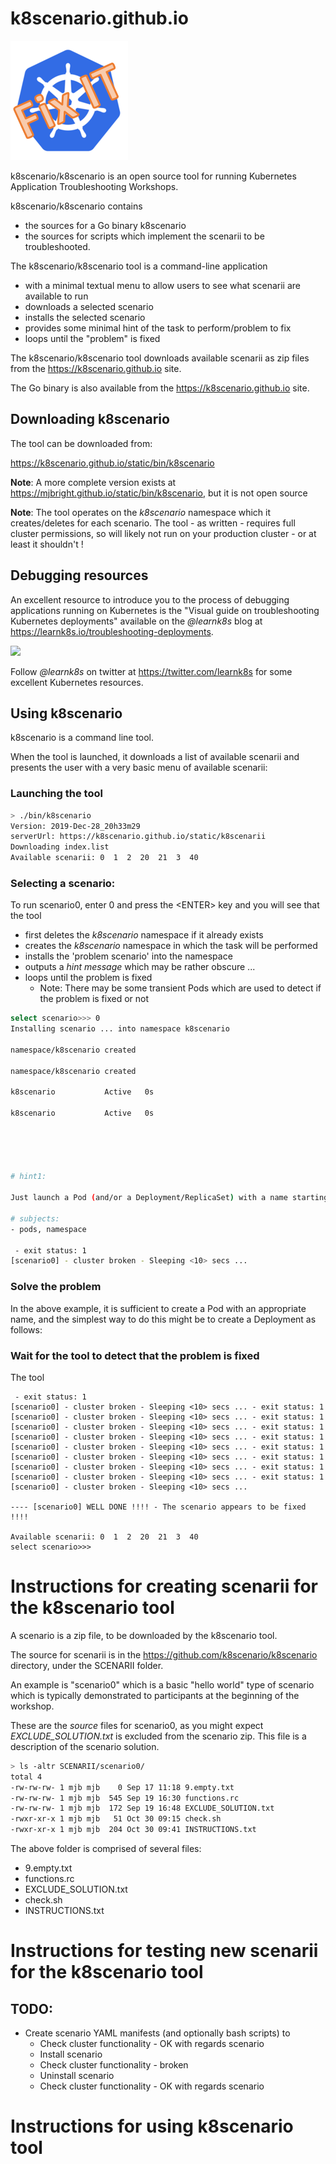 # k8scenario.github.io

![](images/kube-fixit.PNG)

k8scenario/k8scenario is an open source tool for running Kubernetes Application Troubleshooting Workshops.

k8scenario/k8scenario contains
- the sources for a Go binary k8scenario
- the sources for scripts which implement the scenarii to be troubleshooted.

The k8scenario/k8scenario tool is a command-line application
- with a minimal textual menu to allow users to see what scenarii are available to run
- downloads a selected scenario
- installs the selected scenario
- provides some minimal hint of the task to perform/problem to fix
- loops until the "problem" is fixed

The k8scenario/k8scenario tool downloads available scenarii as zip files from the https://k8scenario.github.io site.

The Go binary is also available from the https://k8scenario.github.io site.

## Downloading k8scenario

The tool can be downloaded from:

https://k8scenario.github.io/static/bin/k8scenario

**Note**: A more complete version exists at https://mjbright.github.io/static/bin/k8scenario, but it is not open source

**Note**: The tool operates on the *k8scenario* namespace which it creates/deletes for each scenario.  The tool - as written - requires full cluster permissions, so will likely not run on your production cluster - or at least it shouldn't !

## Debugging resources

An excellent resource to introduce you to the process of debugging applications running on Kubernetes is the "Visual guide on troubleshooting Kubernetes deployments" available on the *@learnk8s* blog at https://learnk8s.io/troubleshooting-deployments.

![](https://learnk8s.io/a/36ab1a196436668c7dcc3aff1cb20821.svg)

Follow *@learnk8s* on twitter at https://twitter.com/learnk8s for some excellent Kubernetes resources.

## Using k8scenario

k8scenario is a command line tool.

When the tool is launched, it downloads a list of available scenarii and presents the user with a very basic menu of available scenarii:

### Launching the tool

```bash
> ./bin/k8scenario
Version: 2019-Dec-28_20h33m29
serverUrl: https://k8scenario.github.io/static/k8scenarii
Downloading index.list
Available scenarii: 0  1  2  20  21  3  40
```
### Selecting a scenario:

To run scenario0, enter 0 and press the &lt;ENTER&gt; key and you will see that the tool
- first deletes the *k8scenario* namespace if it already exists
- creates the *k8scenario* namespace in which the task will be performed
- installs the 'problem scenario' into the namespace
- outputs a *hint message* which may be rather obscure ...
- loops until the problem is fixed
  - Note: There may be some transient Pods which are used to detect if the problem is fixed or not

```bash
select scenario>>> 0
Installing scenario ... into namespace k8scenario

namespace/k8scenario created

namespace/k8scenario created

k8scenario           Active   0s

k8scenario           Active   0s





# hint1:

Just launch a Pod (and/or a Deployment/ReplicaSet) with a name starting with 'basictest', e.g. basictest-xxxx in the namespace called k8scenario (created for you)

# subjects:
- pods, namespace

 - exit status: 1
[scenario0] - cluster broken - Sleeping <10> secs ...
```

### Solve the problem

In the above example, it is sufficient to create a Pod with an appropriate name, and the simplest way to do this might be to create a Deployment as follows:


### Wait for the tool to detect that the problem is fixed

The tool

```
 - exit status: 1
[scenario0] - cluster broken - Sleeping <10> secs ... - exit status: 1
[scenario0] - cluster broken - Sleeping <10> secs ... - exit status: 1
[scenario0] - cluster broken - Sleeping <10> secs ... - exit status: 1
[scenario0] - cluster broken - Sleeping <10> secs ... - exit status: 1
[scenario0] - cluster broken - Sleeping <10> secs ... - exit status: 1
[scenario0] - cluster broken - Sleeping <10> secs ... - exit status: 1
[scenario0] - cluster broken - Sleeping <10> secs ... - exit status: 1
[scenario0] - cluster broken - Sleeping <10> secs ... - exit status: 1
[scenario0] - cluster broken - Sleeping <10> secs ...

---- [scenario0] WELL DONE !!!! - The scenario appears to be fixed !!!!

Available scenarii: 0  1  2  20  21  3  40
select scenario>>>
```





# Instructions for creating scenarii for the k8scenario tool

A scenario is a zip file, to be downloaded by the k8scenario tool.

The source for scenarii is in the https://github.com/k8scenario/k8scenario directory, under the SCENARII folder.

An example is "scenario0" which is a basic "hello world" type of scenario which is typically demonstrated to participants at the beginning of the workshop.

These are the *source* files for scenario0, as you might expect *EXCLUDE_SOLUTION.txt* is excluded from the scenario zip.  This file is a description of the scenario solution.

```bash
> ls -altr SCENARII/scenario0/
total 4
-rw-rw-rw- 1 mjb mjb    0 Sep 17 11:18 9.empty.txt
-rw-rw-rw- 1 mjb mjb  545 Sep 19 16:30 functions.rc
-rw-rw-rw- 1 mjb mjb  172 Sep 19 16:48 EXCLUDE_SOLUTION.txt
-rwxr-xr-x 1 mjb mjb   51 Oct 30 09:15 check.sh
-rwxr-xr-x 1 mjb mjb  204 Oct 30 09:41 INSTRUCTIONS.txt
```

The above folder is comprised of several files:
- 9.empty.txt
- functions.rc
- EXCLUDE_SOLUTION.txt
- check.sh
- INSTRUCTIONS.txt


# Instructions for testing new scenarii for the k8scenario tool



## TODO:
- Create scenario YAML manifests (and optionally bash scripts) to
  - Check cluster functionality - OK with regards scenario
  - Install scenario
  - Check cluster functionality - broken
  - Uninstall scenario
  - Check cluster functionality - OK with regards scenario


# Instructions for using k8scenario tool

